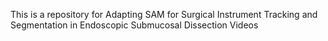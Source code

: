 This is a repository for Adapting SAM for Surgical Instrument Tracking and Segmentation in Endoscopic Submucosal Dissection Videos
